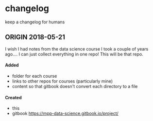 # changelog 
keep a changelog for humans 

## ORIGIN 2018-05-21 
I wish I had notes from the data science course I took a couple of years ago....
I can just collect everything in one repo! This will be that repo. 

#### Added 
- folder for each course
- links to other repos for courses (particularly mine)
- content so that gitbook doesn't convert each directory to a file

#### Created 
- this 
- gitbook https://mpp-data-science.gitbook.io/project/ 
